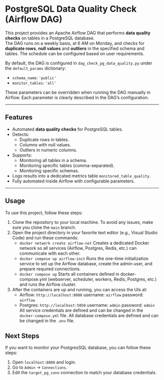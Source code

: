 # PostgreSQL Data Quality Check (Airflow DAG)

This project provides an Apache Airflow DAG that performs **data quality checks** on tables in a PostgreSQL database.  
The DAG runs on a weekly basis, at 6 AM on Monday, and checks for **duplicate rows**, **null values** and **outliers** in the specified schema and tables. The schedule can be configured based on user requirements.  

By default, the DAG is configured in `dag_check_pg_data_quality.py` under the `default_params` dictionary:  
- `schema_name`: `'public'`  
- `monitor_tables`: `'all'`  

These parameters can be overridden when running the DAG manually in Airflow. Each parameter is clearly described in the DAG’s configuration.  

---

## Features
- Automated **data quality checks** for PostgreSQL tables.  
- Detects:  
  - Duplicate rows in tables.  
  - Columns with null values.
  - Outliers in numeric columns.
- Supports:  
  - Monitoring all tables in a schema.  
  - Monitoring specific tables (comma-separated).  
  - Monitoring specific schemas.  
- Logs results into a dedicated metrics table `monitored_table_quality`.  
- Fully automated inside Airflow with configurable parameters.  

---

## Usage
To use this project, follow these steps:
1. Clone the repository to your local machine. To avoid any issues, make sure you clone the `main` branch.
2. Open the project directory in your favorite text editor (e.g., Visual Studio Code) and run these commands:
   - `docker network create airflow-net`
   Creates a dedicated Docker network so all services (Airflow, Postgres, Redis, etc.) can communicate with each other.
   - `docker compose up airflow-init`
   Runs the one-time initialization service to set up the Airflow database, create the admin user, and prepare required connections.
   - `docker compose up`
   Starts all containers defined in docker-compose.yml (webserver, scheduler, workers, Redis, Postgres, etc.) and runs the Airflow cluster.
3. After the containers are up and running, you can access the UIs at:
   - Airflow: `http://localhost:8080` username: `airflow` password: `airflow`
   - Postgres: `http://localhost:5050` username: `admin` password: `admin`
   All service credentials are defined and can be changed in the `docker-compose.yml` file.
   All database credentials are defined and can be changed in the `.env` file.

## Next Steps
If you want to monitor your PostgresSQL database, you can follow these steps:
1. Open `localhost:8080` and login.
2. Go to `Admin` → `Connections`.
3. Edit the `target_pg_conn` connection to match your database credentials.




